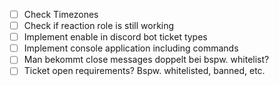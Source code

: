 - [ ] Check Timezones
- [ ] Check if reaction role is still working
- [ ] Implement enable in discord bot ticket types
- [ ] Implement console application including commands
- [ ] Man bekommt close messages doppelt bei bspw. whitelist?
- [ ] Ticket open requirements? Bspw. whitelisted, banned, etc.